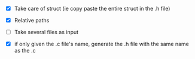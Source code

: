 
- [x] Take care of struct (ie copy paste the entire struct in the .h file)

- [x] Relative paths

- [ ] Take several files as input

- [x] if only given the .c file's name, generate the .h file with the same name as the .c
